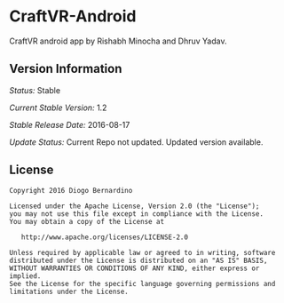 # CraftVR-Android
CraftVR android app by Rishabh Minocha and Dhruv Yadav.

## Version Information

*Status:* Stable

*Current Stable Version:* 1.2

*Stable Release Date:* 2016-08-17

*Update Status:* Current Repo not updated. Updated version available.


License
-------

    Copyright 2016 Diogo Bernardino

    Licensed under the Apache License, Version 2.0 (the "License");
    you may not use this file except in compliance with the License.
    You may obtain a copy of the License at

       http://www.apache.org/licenses/LICENSE-2.0

    Unless required by applicable law or agreed to in writing, software
    distributed under the License is distributed on an "AS IS" BASIS,
    WITHOUT WARRANTIES OR CONDITIONS OF ANY KIND, either express or implied.
    See the License for the specific language governing permissions and
    limitations under the License.

